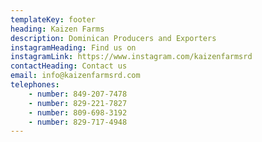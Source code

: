 ```yaml
---
templateKey: footer
heading: Kaizen Farms
description: Dominican Producers and Exporters
instagramHeading: Find us on
instagramLink: https://www.instagram.com/kaizenfarmsrd
contactHeading: Contact us
email: info@kaizenfarmsrd.com
telephones:
    - number: 849-207-7478
    - number: 829-221-7827
    - number: 809-698-3192
    - number: 829-717-4948
---
```

